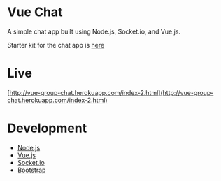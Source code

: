 # Vue Chat

A simple chat app built using Node.js, Socket.io, and Vue.js.

Starter kit for the chat app is [here](https://github.com/jeremiahalex/simple-chat-app)

# Live

[http://vue-group-chat.herokuapp.com/index-2.html](http://vue-group-chat.herokuapp.com/index-2.html)

# Development

* [Node.js](https://nodejs.org/)
* [Vue.js](https://vuejs.org/)
* [Socket.io](https://socket.io/)
* [Bootstrap](https://http://getbootstrap.com/)
